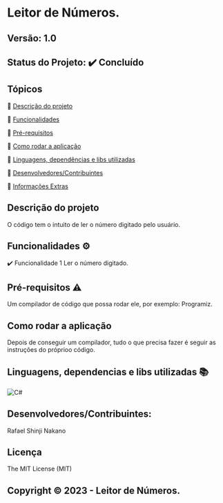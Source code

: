 # Leitor de Números.
## Versão: 1.0 
## Status do Projeto: ✔️ Concluído

## Tópicos
🔹 [Descrição do projeto](https://github.com/Vharkus/Triangulo_funcoes#descri%C3%A7%C3%A3o-do-projeto)

🔹 [Funcionalidades](https://github.com/Vharkus/Triangulo_funcoes#funcionalidades-%EF%B8%8F)

🔹 [Pré-requisitos](https://github.com/Vharkus/Triangulo_funcoes#pr%C3%A9-requisitos-%EF%B8%8F)

🔹 [Como rodar a aplicação](https://github.com/Vharkus/Triangulo_funcoes#como-rodar-a-aplica%C3%A7%C3%A3o)

🔹 [Linguagens, dependências e libs utilizadas](https://github.com/Vharkus/Triangulo_funcoes#linguagens-dependencias-e-libs-utilizadas-)

🔹 [Desenvolvedores/Contribuintes](https://github.com/Vharkus/Triangulo_funcoes#desenvolvedorescontribuintes)

🔹 [Informações Extras](https://github.com/Vharkus/Triangulo_funcoes#licen%C3%A7a)

## Descrição do projeto
O código tem o intuito de ler o número digitado pelo usuário.
## Funcionalidades ⚙️
✔️ Funcionalidade 1
Ler o número digitado.

## Pré-requisitos ⚠️    
Um compilador de código que possa rodar ele, por exemplo: Programiz.

## Como rodar a aplicação 
Depois de conseguir um compilador, tudo o que precisa fazer é seguir as instruções do próprioo código.

## Linguagens, dependencias e libs utilizadas 📚
![C#](https://img.shields.io/badge/C%23-239120?style=for-the-badge&logo=c-sharp&logoColor=white)

## Desenvolvedores/Contribuintes:
Rafael Shinji Nakano

## Licença
The MIT License (MIT)

## Copyright ©️ 2023 - Leitor de Números.
